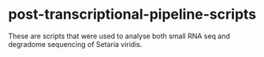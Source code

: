 # post-transcriptional-pipeline-scripts
These are scripts that were used to analyse both small RNA seq and degradome sequencing of Setaria viridis. 
